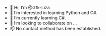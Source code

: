 - 👋 Hi, I’m @Gfk-Liza
- 👀 I’m interested in learning Python and C#.
- 🌱 I’m currently learning C#.
- 💞️ I’m looking to collaborate on ...
- 📫 No contact method has been established.

<!---
Gfk-Liza/Gfk-Liza is a ✨ special ✨ repository because its `README.md` (this file) appears on your GitHub profile.
You can click the Preview link to take a look at your changes.
--->
